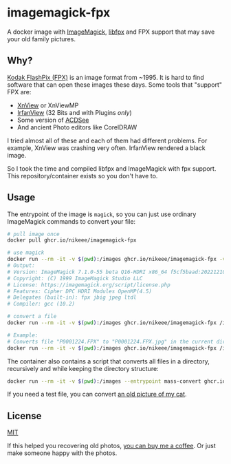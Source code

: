 # imagemagick-fpx
A docker image with [ImageMagick](github.com/ImageMagick/ImageMagick), [libfpx](https://github.com/ImageMagick/libfpx) and FPX support that may save your old family pictures.

## Why?
[Kodak FlashPix (FPX)](https://en.wikipedia.org/wiki/FlashPix) is an image format from ~1995. It is hard to find software that can open these images these days. Some tools that "support" FPX are:
- [XnView](https://www.xnview.com) or XnViewMP
- [IrfanView](https://www.irfanview.com/main_what_is_ger.htm) (32 Bits and with Plugins _only_)
- Some version of [ACDSee](https://help.acdsystems.com/de/acdsee-pro-2-mac/Content/1Topics/8_File_formats/Supported_file_formats.htm)
- And ancient Photo editors like CorelDRAW

I tried almost all of these and each of them had different problems. For example, XnView was crashing very often. IrfanView rendered a black image.

So I took the time and compiled libfpx and ImageMagick with fpx support. This repository/container exists so you don't have to.

## Usage
The entrypoint of the image is `magick`, so you can just use ordinary ImageMagick commands to convert your file:
```sh
# pull image once
docker pull ghcr.io/nikeee/imagemagick-fpx

# use magick
docker run --rm -it -v $(pwd):/images ghcr.io/nikeee/imagemagick-fpx -version
# Output:
# Version: ImageMagick 7.1.0-55 beta Q16-HDRI x86_64 f5cf5baad:20221210 https://imagemagick.org
# Copyright: (C) 1999 ImageMagick Studio LLC
# License: https://imagemagick.org/script/license.php
# Features: Cipher DPC HDRI Modules OpenMP(4.5)
# Delegates (built-in): fpx jbig jpeg ltdl
# Compiler: gcc (10.2)

# convert a file
docker run --rm -it -v $(pwd):/images ghcr.io/nikeee/imagemagick-fpx /images/<source-image>.fpx /images/<target-image>.jpg

# Example:
# Converts file "P0001224.FPX" to "P0001224.FPX.jpg" in the current directory
docker run --rm -it -v $(pwd):/images ghcr.io/nikeee/imagemagick-fpx /images/P0001224.FPX /images/P0001224.FPX.jpg
```

The container also contains a script that converts all files in a directory, recursively and while keeping the directory structure:
```sh
docker run --rm -it -v $(pwd):/images --entrypoint mass-convert ghcr.io/nikeee/imagemagick-fpx /images /images/out
```

If you need a test file, you can convert [an old picture of my cat](./assets/CAT.FPX).

## License
[MIT](./LICENSE)

If this helped you recovering old photos, [you can buy me a coffee](https://github.com/sponsors/nikeee). Or just make someone happy with the photos.
